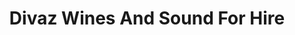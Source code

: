 ---
title: "Divaz Wines And Sound For Hire"
url: /eldoret/divaz-wines-and-sound-for-hire/
shop: wine
---
